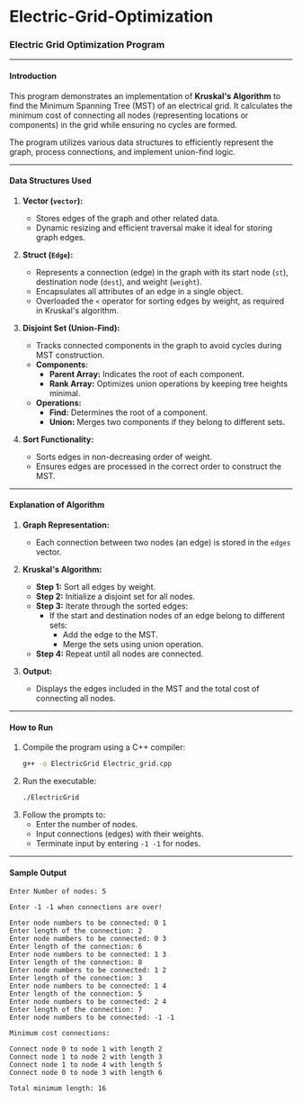 # Electric-Grid-Optimization

### Electric Grid Optimization Program

---

#### **Introduction**
This program demonstrates an implementation of **Kruskal's Algorithm** to find the Minimum Spanning Tree (MST) of an electrical grid. It calculates the minimum cost of connecting all nodes (representing locations or components) in the grid while ensuring no cycles are formed.

The program utilizes various data structures to efficiently represent the graph, process connections, and implement union-find logic.

---

#### **Data Structures Used**

1. **Vector (`vector`):**
     - Stores edges of the graph and other related data.
     - Dynamic resizing and efficient traversal make it ideal for storing graph edges.

2. **Struct (`Edge`):**
     - Represents a connection (edge) in the graph with its start node (`st`), destination node (`dest`), and weight (`weight`).
     - Encapsulates all attributes of an edge in a single object.
     - Overloaded the `<` operator for sorting edges by weight, as required in Kruskal's algorithm.

3. **Disjoint Set (Union-Find):**
     - Tracks connected components in the graph to avoid cycles during MST construction.
   - **Components:**
     - **Parent Array:** Indicates the root of each component.
     - **Rank Array:** Optimizes union operations by keeping tree heights minimal.
   - **Operations:**
     - **Find:** Determines the root of a component.
     - **Union:** Merges two components if they belong to different sets.

4. **Sort Functionality:**
     - Sorts edges in non-decreasing order of weight.
     - Ensures edges are processed in the correct order to construct the MST.

---

#### **Explanation of Algorithm**

1. **Graph Representation:**
   - Each connection between two nodes (an edge) is stored in the `edges` vector.

2. **Kruskal's Algorithm:**
   - **Step 1:** Sort all edges by weight.
   - **Step 2:** Initialize a disjoint set for all nodes.
   - **Step 3:** Iterate through the sorted edges:
     - If the start and destination nodes of an edge belong to different sets:
       - Add the edge to the MST.
       - Merge the sets using union operation.
   - **Step 4:** Repeat until all nodes are connected.

3. **Output:**
   - Displays the edges included in the MST and the total cost of connecting all nodes.

---

#### **How to Run**

1. Compile the program using a C++ compiler:
   ```bash
   g++ -o ElectricGrid Electric_grid.cpp
   ```
2. Run the executable:
   ```bash
   ./ElectricGrid
   ```
3. Follow the prompts to:
   - Enter the number of nodes.
   - Input connections (edges) with their weights.
   - Terminate input by entering `-1 -1` for nodes.

---

#### **Sample Output**

```
Enter Number of nodes: 5

Enter -1 -1 when connections are over!

Enter node numbers to be connected: 0 1
Enter length of the connection: 2
Enter node numbers to be connected: 0 3
Enter length of the connection: 6
Enter node numbers to be connected: 1 3
Enter length of the connection: 8
Enter node numbers to be connected: 1 2
Enter length of the connection: 3
Enter node numbers to be connected: 1 4
Enter length of the connection: 5
Enter node numbers to be connected: 2 4
Enter length of the connection: 7
Enter node numbers to be connected: -1 -1

Minimum cost connections:

Connect node 0 to node 1 with length 2
Connect node 1 to node 2 with length 3
Connect node 1 to node 4 with length 5
Connect node 0 to node 3 with length 6

Total minimum length: 16
```
